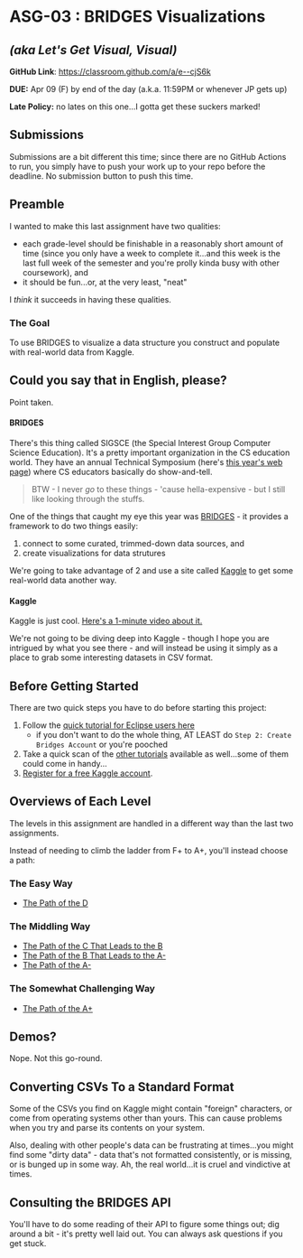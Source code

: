 # ASG-03 : BRIDGES Visualizations

## _(aka Let's Get Visual, Visual)_

**GitHub Link**: https://classroom.github.com/a/e--cjS6k

**DUE:** Apr 09 (F) by end of the day (a.k.a. 11:59PM or whenever JP gets up)

**Late Policy:** no lates on this one...I gotta get these suckers marked!

## Submissions

Submissions are a bit different this time; since there are no GitHub Actions to run, you simply have to push your work up to your repo before the deadline. No submission button to push this time.

## Preamble

I wanted to make this last assignment have two qualities:

- each grade-level should be finishable in a reasonably short amount of time (since you only have a week to complete it...and this week is the last full week of the semester and you're prolly kinda busy with other coursework), and
- it should be fun...or, at the very least, "neat"

I *think* it succeeds in having these qualities.


### The Goal

To use BRIDGES to visualize a data structure you construct and populate with real-world data from Kaggle.

## Could you say that in English, please?

Point taken.

#### BRIDGES

There's this thing called SIGSCE (the Special Interest Group Computer Science Education). It's a pretty important organization in the CS education world. They have an annual Technical Symposium (here's [this year's web page](https://sigcse2021.sigcse.org/)) where CS educators basically do show-and-tell.

> BTW - I never _go_ to these things - 'cause hella-expensive - but I still like looking through the stuffs.

One of the things that caught my eye this year was [BRIDGES](http://bridgesuncc.github.io/index.html) - it provides a framework to do two things easily:

1. connect to some curated, trimmed-down data sources, and
2. create visualizations for data strutures

We're going to take advantage of 2 and use a site called [Kaggle](https://www.kaggle.com/) to get some real-world data another way.


#### Kaggle

Kaggle is just cool. [Here's a 1-minute video about it.](https://www.youtube.com/watch?v=TNzDMOg_zsw)

We're not going to be diving deep into Kaggle - though I hope you are intrigued by what you see there - and will instead be using it simply as a place to grab some interesting datasets in CSV format.


## Before Getting Started

There are two quick steps you have to do before starting this project:

1. Follow the [quick tutorial for Eclipse users here](http://bridgesuncc.github.io/bridges_setup_java_eclipse.html) 
    - if you don't want to do the whole thing, AT LEAST do `Step 2: Create Bridges Account` or you're pooched
2. Take a quick scan of the [other tutorials](http://bridgesuncc.github.io/tutorials/Overview.html) available as well...some of them could come in handy...
2. [Register for a free Kaggle account](https://www.kaggle.com/account/login?phase=startRegisterTab&returnUrl=%2Fshivamb%2Fnetflix-shows).

## Overviews of Each Level

The levels in this assignment are handled in a different way than the last two assignments.

Instead of needing to climb the ladder from F+ to A+, you'll instead choose a path:

### The Easy Way

- [The Path of the D](d-level.md)

### The Middling Way

- [The Path of the C That Leads to the B](c-level.md)
- [The Path of the B That Leads to the A-](b-level.md)
- [The Path of the A-](a-minus-level.md)

### The Somewhat Challenging Way

- [The Path of the A+](a-plus-level.md)

## Demos?

Nope. Not this go-round. 

## Converting CSVs To a Standard Format

Some of the CSVs you find on Kaggle might contain "foreign" characters, or come from operating systems other than yours. This can cause problems when you try and parse its contents on your system.

Also, dealing with other people's data can be frustrating at times...you might find some "dirty data" - data that's not formatted consistently, or is missing, or is bunged up in some way. Ah, the real world...it is cruel and vindictive at times.

## Consulting the BRIDGES API

You'll have to do some reading of their API to figure some things out; dig around a bit - it's pretty well laid out. You can always ask questions if you get stuck.